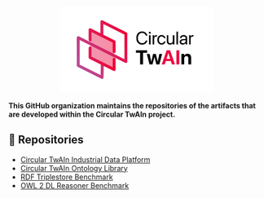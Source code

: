 <p align="center">
<img src="https://github.com/Circular-TwAIn/.github/blob/main/profile/image/Circular%20Twain%20Logo-black.png" width="300" alt="Circular TwAIn">
</p>

**This GitHub organization maintains the repositories of the artifacts that are developed within the Circular TwAIn project.**

## :file_folder: Repositories
- [Circular TwAIn Industrial Data Platform](https://github.com/Engineering-Research-and-Development/circular-twain_industrial_data_platform)  
- [Circular TwAIn Ontology Library](https://github.com/Circular-TwAIn/CircularTwAIn-Ontology-Library)
- [RDF Triplestore Benchmark](https://github.com/SINTEF-9012/rdf-triplestore-benchmark)
- [OWL 2 DL Reasoner Benchmark](https://github.com/SINTEF-9012/owl-reasoner-evaluation)

